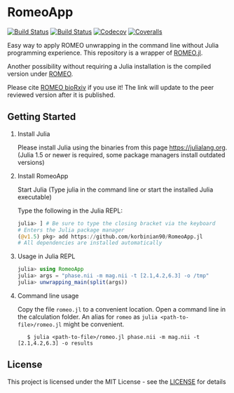 # RomeoApp

[![Build Status](https://travis-ci.com/korbinian90/RomeoApp.jl.svg?branch=master)](https://travis-ci.com/korbinian90/RomeoApp.jl)
[![Build Status](https://ci.appveyor.com/api/projects/status/github/korbinian90/RomeoApp.jl?svg=true)](https://ci.appveyor.com/project/korbinian90/RomeoApp-jl)
[![Codecov](https://codecov.io/gh/korbinian90/RomeoApp.jl/branch/master/graph/badge.svg)](https://codecov.io/gh/korbinian90/RomeoApp.jl)
[![Coveralls](https://coveralls.io/repos/github/korbinian90/RomeoApp.jl/badge.svg?branch=master)](https://coveralls.io/github/korbinian90/RomeoApp.jl?branch=master)

Easy way to apply ROMEO unwrapping in the command line without Julia programming experience. This repository is a wrapper of [ROMEO.jl](https://github.com/korbinian90/ROMEO.jl).

Another possibility without requiring a Julia installation is the compiled version under [ROMEO](https://github.com/korbinian90/ROMEO).

Please cite [ROMEO bioRxiv](https://www.biorxiv.org/content/10.1101/2020.07.24.214551v1.abstract) if you use it! The link will update to the peer reviewed version after it is published.

## Getting Started

1. Install Julia

   Please install Julia using the binaries from this page https://julialang.org. (Julia 1.5 or newer is required, some package managers install outdated versions)

2. Install RomeoApp

   Start Julia (Type julia in the command line or start the installed Julia executable)

   Type the following in the Julia REPL:
   ```julia
   julia> ] # Be sure to type the closing bracket via the keyboard
   # Enters the Julia package manager
   (@v1.5) pkg> add https://github.com/korbinian90/RomeoApp.jl
   # All dependencies are installed automatically
   ```

3. Usage in Julia REPL

   ```julia
   julia> using RomeoApp
   julia> args = "phase.nii -m mag.nii -t [2.1,4.2,6.3] -o /tmp"
   julia> unwrapping_main(split(args))
   ```

4. Command line usage

   Copy the file `romeo.jl` to a convenient location. Open a command line in the calculation folder. An alias for `romeo` as `julia <path-to-file>/romeo.jl` might be convenient.
   ```
      $ julia <path-to-file>/romeo.jl phase.nii -m mag.nii -t [2.1,4.2,6.3] -o results
   ```

## License
This project is licensed under the MIT License - see the [LICENSE](https://github.com/korbinian90/ROMEO.jl/blob/master/LICENSE) for details
